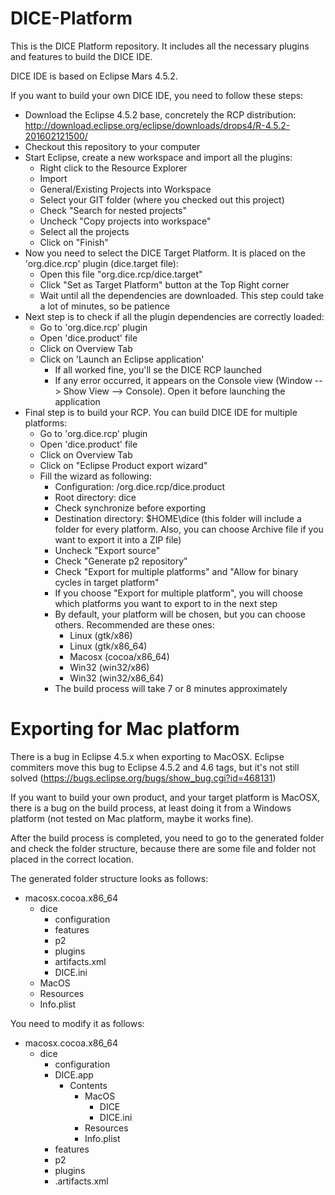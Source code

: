 # DICE-Platform

This is the DICE Platform repository. It includes all the necessary plugins and features to build the DICE IDE.

DICE IDE is based on Eclipse Mars 4.5.2.

If you want to build your own DICE IDE, you need to follow these steps:

* Download the Eclipse 4.5.2 base, concretely the RCP distribution: http://download.eclipse.org/eclipse/downloads/drops4/R-4.5.2-201602121500/
* Checkout this repository to your computer
* Start Eclipse, create a new workspace and import all the plugins:
	* Right click to the Resource Explorer
	* Import
	* General/Existing Projects into Workspace
	* Select your GIT folder (where you checked out this project)
	* Check "Search for nested projects"
	* Uncheck "Copy projects into workspace"
	* Select all the projects
	* Click on "Finish"
* Now you need to select the DICE Target Platform. It is placed on the 'org.dice.rcp' plugin (dice.target file):
	* Open this file "org.dice.rcp/dice.target"
	* Click "Set as Target Platform" button at the Top Right corner
	* Wait until all the dependencies are downloaded. This step could take a lot of minutes, so be patience
* Next step is to check if all the plugin dependencies are correctly loaded:
	* Go to 'org.dice.rcp' plugin
	* Open 'dice.product' file
	* Click on Overview Tab
	* Click on 'Launch an Eclipse application'
		* If all worked fine, you'll se the DICE RCP launched
		* If any error occurred, it appears on the Console view (Window --> Show View --> Console). Open it before launching the application
* Final step is to build your RCP. You can build DICE IDE for multiple platforms:
	* Go to 'org.dice.rcp' plugin
	* Open 'dice.product' file
	* Click on Overview Tab
	* Click on "Eclipse Product export wizard"
	* Fill the wizard as following:
		* Configuration: /org.dice.rcp/dice.product
		* Root directory: dice
		* Check synchronize before exporting
		* Destination directory: $HOME\dice (this folder will include a folder for every platform. Also, you can choose Archive file if you want to export it into a ZIP file)
		* Uncheck "Export source"
		* Check "Generate p2 repository"
		* Check "Export for multiple platforms" and "Allow for binary cycles in target platform"
		* If you choose "Export for multiple platform", you will choose which platforms you want to export to in the next step
		* By default, your platform will be chosen, but you can choose others. Recommended are these ones:
			* Linux (gtk/x86)
			* Linux (gtk/x86_64)
			* Macosx (cocoa/x86_64)
			* Win32 (win32/x86)
			* Win32 (win32/x86_64)
		* The build process will take 7 or 8 minutes approximately

# Exporting for Mac platform

There is a bug in Eclipse 4.5.x when exporting to MacOSX. Eclipse commiters move this bug to Eclipse 4.5.2 and 4.6 tags, but it's not still solved (https://bugs.eclipse.org/bugs/show_bug.cgi?id=468131)

If you want to build your own product, and your target platform is MacOSX, there is a bug on the build process, at least doing it from a Windows platform (not tested on Mac platform, maybe it works fine).

After the build process is completed, you need to go to the generated folder and check the folder structure, because there are some file and folder not placed in the correct location.

The generated folder structure looks as follows:
- macosx.cocoa.x86_64
	- dice
		- configuration
		- features
		- p2
		- plugins
		- artifacts.xml
		- DICE.ini
	- MacOS
	- Resources
	- Info.plist

You need to modify it as follows:
- macosx.cocoa.x86_64
	- dice
		- configuration
		- DICE.app
			- Contents
				- MacOS
					- DICE
					- DICE.ini
				- Resources
				- Info.plist
		- features
		- p2
		- plugins
		- .artifacts.xml
